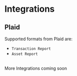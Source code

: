 # **Integrations**

## **Plaid**

Supported formats from Plaid are:<br>
<!-- create a list of two bullets -->
- `Transaction Report`<br>
- `Asset Report`<br>

<br>
More Integrations coming soon

